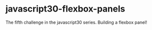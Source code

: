 # javascript30-flexbox-panels
The fifth challenge in the javascript30 series. Building a flexbox panel!
